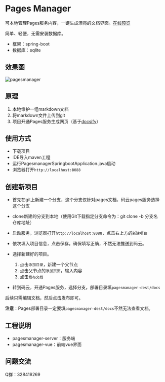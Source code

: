 # Pages Manager

可本地管理Pages服务内容，一键生成漂亮的文档界面。[在线预览](https://durcframework.gitee.io/pages-doc)

简单、轻便，无需安装数据库。

- 框架：spring-boot
- 数据库：sqlite

## 效果图

![pagesmanager](https://images.gitee.com/uploads/images/2019/0130/161244_13fc59f8_332975.png "pagesmanager.png")

## 原理

1. 本地维护一组markdown文档
2. 将markdown文件上传到git
3. 项目开通Pages服务生成网页（基于[docsify](https://docsify.js.org/)）

## 使用方式

- 下载项目
- IDE导入maven工程
- 运行PagesmanagerSpringbootApplication.java启动
- 浏览器打开`http://localhost:8088`

## 创建新项目

- 首先在git上新建一个分支，这个分支仅针对pages文档，码云pages服务选择这个分支
- clone新建的分支到本地（使用Git下载指定分支命令为：git clone -b 分支名仓库地址）
- 启动服务，浏览器打开`http://localhost:8088`，点击右上方的`新建项目`
- 依次填入项目信息，点击保存。确保填写正确，不然无法推送到码云。
- 选择新建好的项目。

    1. 点击`添加目录`，新建一个父节点
    2. 点击父节点的`添加页面`，输入内容
    3. 点击`发布文档`
    
- 转到码云，开通Pages服务，选择分支，部署目录填`pagesmanager-dest/docs`

后续只需编辑文档，然后点击发布即可。

**注意**：Pages部署目录一定要填`pagesmanager-dest/docs`不然无法查看文档。

## 工程说明

- pagesmanager-server：服务端
- pagesmanager-vue：前端vue界面

## 问题交流

Q群：328419269
